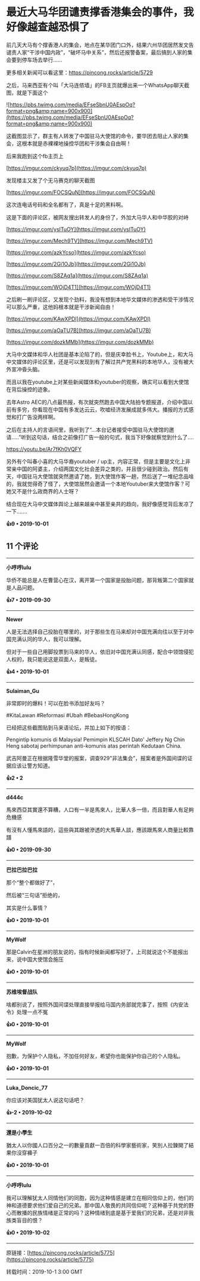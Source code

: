# 最近大马华团谴责撑香港集会的事件，我好像越查越恐惧了 

前几天大马有个撑香港人的集会，地点在某华团门口外，结果六州华团居然发文告谴责人家“干涉中国内政”，“破坏马中关系”，然后还报警备案，最后搞到人家的集会要到停车场去举行......

更多相关新闻可以看这里：https://pincong.rocks/article/5729

之后，马来西亚有个叫「大马连侬墙」的FB主页就爆出来一个WhatsApp聊天截图，就是下面这个

![https://pbs.twimg.com/media/EFseSbnU0AEspOq?format=png&amp;name=900x900](https://pbs.twimg.com/media/EFseSbnU0AEspOq?format=png&amp;name=900x900)

这截图显示了，群主有人转发了中国驻马大使馆的命令，要华团去阻止人家的集会，这根本就是赤裸裸地操控华团和干涉集会自由啊！

后来我跑到这个fb主页上

[https://imgur.com/ckyuq7p](https://imgur.com/ckyuq7p)

发现楼主又发了个无马赛克的聊天截图

[https://imgur.com/FOCSQuN](https://imgur.com/FOCSQuN)

这次连电话号码和全名都有了，真是十足的黑料啊。

这是下面的评论区，被网友搜出转发人的身份了，外加大马华人和中华胶的对峙

[https://imgur.com/ysITuOY](https://imgur.com/ysITuOY)

[https://imgur.com/Mech9TV](https://imgur.com/Mech9TV)

[https://imgur.com/azkYcso](https://imgur.com/azkYcso)

[https://imgur.com/2Gi1OJb](https://imgur.com/2Gi1OJb)

[https://imgur.com/S8ZAq1a](https://imgur.com/S8ZAq1a)

[https://imgur.com/WOjD4T1](https://imgur.com/WOjD4T1)

之后刷一刷评论区，又发现个劲料，我没有想到本地华文媒体的渗透和受干涉情况可以那么严重，这他妈根本就是干涉新闻自由！

[https://imgur.com/KAwXPDl](https://imgur.com/KAwXPDl)

[https://imgur.com/aOaTU7B](https://imgur.com/aOaTU7B)

[https://imgur.com/dozkMMb](https://imgur.com/dozkMMb)

大马中文媒体和华人社团是基本沦陷了的，但是庆幸脸书上，Youtube上，和大马中文媒体的评论区里，还是可以发现到有了解过共产党黑料的本地华人，没有被大外宣冲昏头脑。

而且以我在youtube上对某些新闻媒体和youtuber的观察，确实可以看到大使馆在背后操控的迹象。

去年Astro AEC的八点最热报，有次就突然跑去中国大陆拍专题报道，介绍中国以前有多穷，你看现在中国有多发达云云，吹嘘经济发展成就多伟大。播报的方式感觉和打广告没两样啊。

之后在主持人的言语间里，我听到了“...本台记者接受中国驻马大使馆的邀请.....”听到这句话，结合之前像打广告一般的句式，我当下好像就察觉到什么了....

https://youtu.be/Ar7fKh0VQFY

另外有个叫春小喜的大马华裔youtuber / up主，内容正常，但是主要是文化上非常亲中国的阿婆主，介绍两国文化社会差异之类的，并且很少碰到政治。然后有天，中国驻马大使馆就突然邀请了她，到大使馆作客一趟，然后送了一堆纪念品啥的，我就觉得奇了怪了，大使馆居然会邀请一个本地Youtuber来大使馆作客？可她又不是什么政商界的人士呀？

结合现在大马中文媒体舆论上越来越亲中甚至亲共的趋向，我好像感觉背后发凉了一下.......

**👍9 • 2019-10-01**

## 11 个评论

---
**小哼哼lulu**

华侨不能总是人在曹营心在汉，离开第一个国家是投胎问题，那背叛第二个国家就是人品问题。 

**👍7 • 2019-09-30**

---
**Newer**

人是无法选择自己投胎在哪里的，对于那些生在马来却对中国充满向往以至于对中国充满认同的华人，我可以理解。

但对于一些自己用脚投票到马来的华人，依旧对中国充满认同感，配合中领馆侵犯人权的，我只能说这是双面人，是叛徒。 

**👍4 • 2019-10-01**

---
**Sulaiman_Gu**

非常即时的爆料！可以在脸书添加好友吗？

#KitaLawan #Reformasi #Ubah #BebasHongKong

已经把这些截图贴到马来语论坛，并加上如下的按语：

Pengintip komunis di Malaysia! Pemimpin KLSCAH Dato' Jeffery Ng Chin Heng sabotaj perhimpunan anti-komunis atas perintah Kedutaan China.

武吉阿曼正在根据隆雪华堂的报案，调查929&quot;非法集会”，报案者是外国间谍的证据应该让警方知道。 

**👍2 • 2**

---
**d444c**

馬來西亞其實還不算糟，人口有一半是馬來人，比華人多一倍，而且對華人有足夠危機感

有沒有人懂馬來語的，這些與其跟被滲透的大馬華人談，應該跟馬來人商量比較靠譜 

**👍0 • 2019-09-30**

---
**巴拉巴拉巴拉**

那个“整个都做好了”，

然后被“三句话”拒绝的，

其实是什么事情？ 

**👍0 • 2019-10-01**

---
**MyWolf**

那是Calvin在星洲的朋友说的，指有时候新闻都写好了，上司就说这个不能报出来，说中国大使馆会施压 

**👍0 • 2019-10-01**

---
**苏维埃督战队**

啥都别说了，按照外国间谍处理直接举报给马国内务部就完事了，按照《内安法令》处理一点不冤 

**👍0 • 2019-10-01**

---
**MyWolf**

抱歉，为保护个人隐私，不加任何好友，希望你也能保护你自己的个人隐私。 

**👍0 • 2019-10-01**

---
**Luka_Doncic_77**

你应该对美国犹太人说这句话吧？ 

**👍-2 • 2019-10-02**

---
**還是小學生**

猶太人以你國人口百分之一的數量貢獻一百倍的科學家藝術家，笑別人拉鍊開了結果你沒穿褲子 

**👍0 • 2019-10-01**

---
**小哼哼lulu**

我可以理解犹太人同情他们的同胞，因为这种情感是建立在相同信仰上的，他们的神和道德要求他们爱自己的兄弟。那中国人敬畏的共同信仰呢？这种基于共党的野心而散播的民族情绪是正常的吗？这种情绪到底是基于爱我们的兄弟，还是对非我族类盲目的恨？ 

**👍0 • 2019-10-02**

---
原链接：[https://pincong.rocks/article/5775](https://pincong.rocks/article/5775)

转载时间：2019-10-1 3:00 GMT